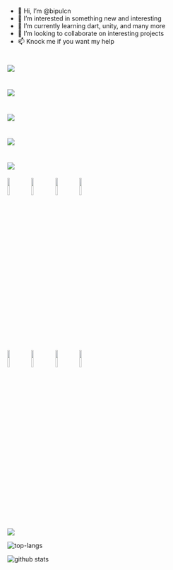 - 👋 Hi, I’m @bipulcn
- 👀 I’m interested in something new and interesting
- 🌱 I’m currently learning dart, unity, and many more
- 💞️ I’m looking to collaborate on interesting projects
- 📫 Knock me if you want my help

# <img src="https://github-readme-stats.vercel.app/api/top-langs?username=bipulcn"/>
# <img src="https://github-readme-stats.vercel.app/api?username=bipulcn&show_icons=true"/>
# <img src="https://github-readme-stats.vercel.app/api/top-langs?username=bipulcn&layout=compact"/>
# <img src="https://github-readme-streak-stats.herokuapp.com/?user=bipulcn"/>
# <img src="https://github-readme-stats.vercel.app/api?username=bipulcn&show_icons=true&theme=dark"/>

<code><img width="10%" src="https://www.vectorlogo.zone/logos/python/python-ar21.svg"></code>
<code><img width="10%" src="https://www.vectorlogo.zone/logos/dartlang/dartlang-ar21.svg"></code>
<code><img width="10%" src="https://www.vectorlogo.zone/logos/w3_html5/w3_html5-ar21.svg"></code>
<code><img width="10%" src="https://www.vectorlogo.zone/logos/w3_css/w3_css-ar21.svg"></code>
<br />
<code><img width="10%" src="https://www.vectorlogo.zone/logos/reactjs/reactjs-ar21.svg"></code>
<code><img width="10%" src="https://www.vectorlogo.zone/logos/git-scm/git-scm-ar21.svg"></code>
<code><img width="10%" src="https://www.vectorlogo.zone/logos/github/github-ar21.svg"></code>
<code><img width="10%" src="https://www.vectorlogo.zone/logos/canva/canva-ar21.svg"></code>

<img src="https://github-readme-stats.vercel.app/api/pin/?username=bipulcn&repo=github_profile"/>

![top-langs](https://github-readme-stats.vercel.app/api/top-langs?username=bipulcnt&show_icons=true&theme=radical)

![github stats](https://github-readme-stats.vercel.app/api?username=bipulcn&show_icons=true&theme=radical)
<!---
bipulcn/bipulcn is a ✨ special ✨ repository because its `README.md` (this file) appears on your GitHub profile.
You can click the Preview link to take a look at your changes.
--->
